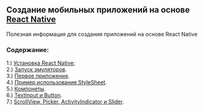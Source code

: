 ## Создание мобильных приложений на основе [React Native]
Полезная информация для создания приложений на основе React Native

### Содержание:
1.) [Установка React Native];  
2.) [Запуск эмуляторов].  
3.) [Первое приложение].     
4.) [Пример использования StyleSheet].     
5.) [Компонеты].     
6.) [TextInput и Button].     
7.) [ScrollView, Picker, ActivityIndicator и Slider].     

[Установка React Native]: https://github.com/NetWorkRoom/react-native-start/tree/install
[React Native]: https://facebook.github.io/react-native/
[Запуск эмуляторов]: https://github.com/NetWorkRoom/react-native-start/tree/emulators
[Первое приложение]: https://github.com/NetWorkRoom/react-native-start/tree/projectOne
[Пример использования StyleSheet]: https://github.com/NetWorkRoom/react-native-start/tree/styles 
[Компонеты]: https://github.com/NetWorkRoom/react-native-start/tree/components
[TextInput и Button]: https://github.com/NetWorkRoom/react-native-start/tree/form
[ScrollView, Picker, ActivityIndicator и Slider]: https://github.com/NetWorkRoom/react-native-start/tree/scroll   
